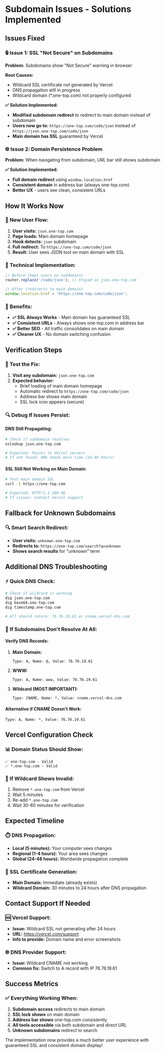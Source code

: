 # Subdomain Issues - Solutions Implemented

## Issues Fixed

### 🔒 Issue 1: SSL "Not Secure" on Subdomains
**Problem:** Subdomains show "Not Secure" warning in browser

**Root Causes:**
- Wildcard SSL certificate not generated by Vercel
- DNS propagation still in progress
- Wildcard domain (*.one-top.com) not properly configured

**✅ Solution Implemented:**
- **Modified subdomain redirect** to redirect to main domain instead of subdomain
- **Users now go to:** `https://one-top.com/code/json` instead of `https://json.one-top.com/code/json`
- **Main domain has SSL** guaranteed by Vercel

### 🌐 Issue 2: Domain Persistence Problem
**Problem:** When navigating from subdomain, URL bar still shows subdomain

**✅ Solution Implemented:**
- **Full domain redirect** using `window.location.href`
- **Consistent domain** in address bar (always one-top.com)
- **Better UX** - users see clean, consistent URLs

## How It Works Now

### 🔄 New User Flow:
1. **User visits:** `json.one-top.com`
2. **Page loads:** Main domain homepage
3. **Hook detects:** `json` subdomain  
4. **Full redirect:** To `https://one-top.com/code/json`
5. **Result:** User sees JSON tool on main domain with SSL

### 📱 Technical Implementation:

```javascript
// Before (kept users on subdomain)
router.replace('/code/json'); // Stayed on json.one-top.com

// After (redirects to main domain)  
window.location.href = 'https://one-top.com/code/json';
```

### 🎯 Benefits:
- **✅ SSL Always Works** - Main domain has guaranteed SSL
- **✅ Consistent URLs** - Always shows one-top.com in address bar
- **✅ Better SEO** - All traffic consolidates on main domain
- **✅ Cleaner UX** - No domain switching confusion

## Verification Steps

### 🧪 Test the Fix:
1. **Visit any subdomain:** `json.one-top.com`
2. **Expected behavior:** 
   - Brief loading of main domain homepage
   - Automatic redirect to `https://one-top.com/code/json`
   - Address bar shows main domain
   - SSL lock icon appears (secure)

### 🔍 Debug If Issues Persist:

#### DNS Still Propagating:
```bash
# Check if subdomain resolves
nslookup json.one-top.com

# Expected: Points to Vercel servers
# If not found: DNS needs more time (24-48 hours)
```

#### SSL Still Not Working on Main Domain:
```bash
# Test main domain SSL
curl -I https://one-top.com

# Expected: HTTP/1.1 200 OK
# If issues: Contact Vercel support
```

## Fallback for Unknown Subdomains

### 🔍 Smart Search Redirect:
- **User visits:** `unknown.one-top.com`  
- **Redirects to:** `https://one-top.com/search?q=unknown`
- **Shows search results** for "unknown" term

## Additional DNS Troubleshooting

### ⚡ Quick DNS Check:
```bash
# Check if wildcard is working
dig json.one-top.com
dig base64.one-top.com  
dig timestamp.one-top.com

# All should return: 76.76.19.61 or cname.vercel-dns.com
```

### 🚨 If Subdomains Don't Resolve At All:

#### Verify DNS Records:
1. **Main Domain:** 
   ```
   Type: A, Name: @, Value: 76.76.19.61
   ```

2. **WWW:**
   ```  
   Type: A, Name: www, Value: 76.76.19.61
   ```

3. **Wildcard (MOST IMPORTANT):**
   ```
   Type: CNAME, Name: *, Value: cname.vercel-dns.com
   ```

#### Alternative if CNAME Doesn't Work:
```
Type: A, Name: *, Value: 76.76.19.61
```

## Vercel Configuration Check

### 📊 Domain Status Should Show:
```
✅ one-top.com - Valid
✅ *.one-top.com - Valid  
```

### 🔄 If Wildcard Shows Invalid:
1. Remove `*.one-top.com` from Vercel
2. Wait 5 minutes
3. Re-add `*.one-top.com`  
4. Wait 30-60 minutes for verification

## Expected Timeline

### ⏱️ DNS Propagation:
- **Local (5 minutes):** Your computer sees changes
- **Regional (1-4 hours):** Your area sees changes  
- **Global (24-48 hours):** Worldwide propagation complete

### 🔐 SSL Certificate Generation:
- **Main Domain:** Immediate (already exists)
- **Wildcard Domain:** 30 minutes to 24 hours after DNS propagation

## Contact Support If Needed

### 🆘 Vercel Support:
- **Issue:** Wildcard SSL not generating after 24 hours
- **URL:** https://vercel.com/support
- **Info to provide:** Domain name and error screenshots

### 🌐 DNS Provider Support:
- **Issue:** Wildcard CNAME not working
- **Common fix:** Switch to A record with IP 76.76.19.61

## Success Metrics

### ✅ Everything Working When:
1. **Subdomain access** redirects to main domain
2. **SSL lock shows** on main domain  
3. **Address bar shows** one-top.com consistently
4. **All tools accessible** via both subdomain and direct URL
5. **Unknown subdomains** redirect to search

The implementation now provides a much better user experience with guaranteed SSL and consistent domain display!
